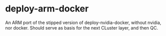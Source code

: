 # deploy-arm-docker

An ARM port of the stipped version of deploy-nvidia-docker,
without nvidia, nor docker. Should serve as basis for the
next CLuster layer, and then QC.
